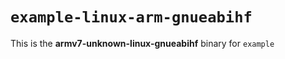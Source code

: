 # `example-linux-arm-gnueabihf`

This is the **armv7-unknown-linux-gnueabihf** binary for `example`
